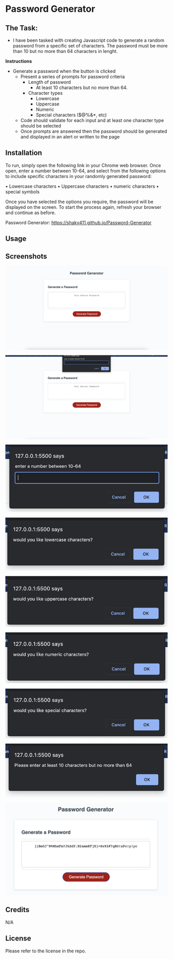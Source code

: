 # Password Generator

## The Task:

* I have been tasked with creating Javascript code to generate a random password from a specific set of characters. The password must be more than 10 but no more than 64 characters in lenght.

**Instructions**

* Generate a password when the button is clicked
  * Present a series of prompts for password criteria
    * Length of password
      * At least 10 characters but no more than 64.
    * Character types
      * Lowercase
      * Uppercase
      * Numeric
      * Special characters ($@%&*, etc)
  * Code should validate for each input and at least one character type should be selected
  * Once prompts are answered then the password should be generated and displayed in an alert or written to the page

## Installation

To run, simply open the following link in your Chrome web browser. Once open, enter a number between 10-64, and select from the following options to include specific characters in your randomly generated password:

• Lowercase characters
• Uppercase characters
• numeric characters
• special symbols

Once you have selected the options you require, the password will be displayed on the screen. To start the process again, refresh your browser and continue as before.

Password Generator: https://shaky411.github.io/Password-Generator

## Usage


## Screenshots

![Alt text](images/SCR-001.png)

![Alt text](images/SCR-002.png)

![Alt text](images/SCR-003.png)

![Alt text](images/SCR-004.png)

![Alt text](images/SCR-005.png)

![Alt text](images/SCR-006.png)

![Alt text](images/SCR-007.png)

![Alt text](images/SCR-008.png)

![Alt text](images/SCR-009.png)

## Credits

N/A

## License

Please refer to the license in the repo.
